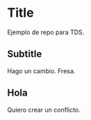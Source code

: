 # Title

Ejemplo de repo para TDS.

## Subtitle
Hago un cambio.
Fresa.

## Hola
Quiero crear un conflicto.